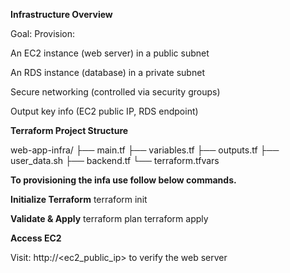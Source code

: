 **Infrastructure Overview**

Goal: Provision:

An EC2 instance (web server) in a public subnet

An RDS instance (database) in a private subnet

Secure networking (controlled via security groups)

Output key info (EC2 public IP, RDS endpoint)

**Terraform Project Structure**

web-app-infra/
├── main.tf
├── variables.tf
├── outputs.tf
├── user_data.sh
├── backend.tf
└── terraform.tfvars

**To provisioning the infa use follow below commands.**

**Initialize Terraform**
terraform init

**Validate & Apply**
terraform plan
terraform apply

**Access EC2**

Visit: http://<ec2_public_ip> to verify the web server

